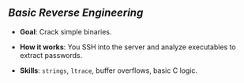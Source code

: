 ## _Basic Reverse Engineering_

- **Goal**: Crack simple binaries.
    
- **How it works**: You SSH into the server and analyze executables to extract passwords.
    
- **Skills**: `strings`, `ltrace`, buffer overflows, basic C logic.